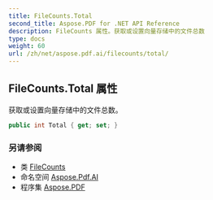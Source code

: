 ```yaml
---
title: FileCounts.Total
second_title: Aspose.PDF for .NET API Reference
description: FileCounts 属性。获取或设置向量存储中的文件总数
type: docs
weight: 60
url: /zh/net/aspose.pdf.ai/filecounts/total/
---
```

## FileCounts.Total 属性

获取或设置向量存储中的文件总数。

```csharp
public int Total { get; set; }
```

### 另请参阅

* 类 [FileCounts](../)
* 命名空间 [Aspose.Pdf.AI](../../../aspose.pdf.ai/)
* 程序集 [Aspose.PDF](../../../)